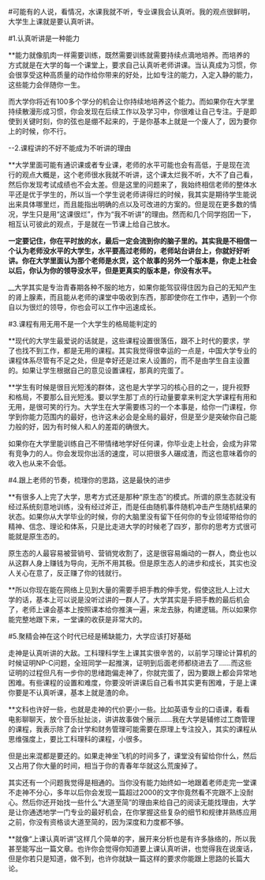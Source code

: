 

#可能有的人说，看情况，水课我就不听，专业课我会认真听。我的观点很鲜明，大学生上课就是要认真听讲。

#1.认真听讲是一种能力

**能力就像肌肉一样需要训练，既然需要训练就需要持续点滴地培养。而培养的方式就是在大学的每一个课堂上，要求自己认真听老师讲课。当认真成为习惯，你会很享受这种高质量的动作给你带来的好处，比如专注的能力，入定入静的能力，这些能力会伴随你一生。

而大学你将近有100多个学分的机会让你持续地培养这个能力。而如果你在大学里持续散漫形成习惯，你会发现在后续工作以及学习中，你很难让自己专注。于是即使到关键时刻，你的弦也是绷不起来的，于是你基本上就是一个废人了，因为要你上的时候，你不行。

--2.课程讲的不好不能成为不听讲的理由

**大学里面可能有通识课或者专业课，老师的水平可能也会有高低，于是现在流行的观点大概是，这个老师很水我就不听讲，这个课太烂我不听，大不了自己看，然后你发现考试成绩也不会太差。但是这里的问题来了，我始终相信老师的整体水平还是优于学生的，所以当一个学生说老师讲得烂的时候，我其实是期待学生能说出来具体哪里烂，而且能指出明确的点以及可改进的方案的。但是现在更多数的情况，学生只是用“这课很烂”，作为“我不听讲”的理由。然而和几个同学抱团一下，相互认可彼此的观点，于是就在一节课上给自己放水。

**一定要记住，你在平时放的水，最后一定会流到你的脑子里的。其实我是不相信一个认为老师没水平的大学生，水平要高过老师的，老师站台讲台上，你就好好听讲。你在大学里面认为那个老师是水货，这个故事的另外一个版本是，你走上社会以后，你认为你的领导没水平，但是更真实的版本是，你没有水平。**

__大学其实是专治青春期各种不服的地方，如果你能驾驭得住因为自己的无知产生的肾上腺素，而且能从老师的课堂中吸收到东西，那即使你在工作中，遇到一个你自以为很烂的领导，你也会可以工作中迅速成长。

#3.课程有用无用不是一个大学生的格局能判定的

**现代的大学生最爱说的话就是，这些课程设置很落伍，跟不上时代的要求，学了也找不到工作，都是无用的课程。其实我觉得很幸运的一点是，中国大学专业的课程体系尽管有不足之处，但是幸好还是过来人设置的，而不是由学生自主设置的。如果让学生根据自己的意见设置课程，那真的完蛋了。

**学生有时候是很目光短浅的群体，这也是大学学习的核心目的之一，提升视野和格局，不要那么目光短浅。要以学生那丁点的行动量要拿来判定大学课程有用和无用，是很可笑的行为。大学生在大学需要练习的一个本事是，给你一门课程，你学到你能力范围内的最好，也许这未必会是全局的最好，但是至少是突破你自己能力般的好，因为有时候人和人的差距的确很大。

如果你在大学里能训练自己不带情绪地学好任何课，你毕业走上社会，会成为非常有竞争力的人。你会发现你出活的速度，可以把很多人碾成渣，而这也意味着你的收入也从来不会低。

#4.跟上老师的节奏，梳理你的思路，这是最快的进步

**有很多人上完了大学，思考方式还是那种“原生态”的模式。所谓的原生态就没有经过系统刻意地训练，没有经过斧正，而是任由随机事件随机冲击产生随机结果的状态。如果你从大学毕业的时候，你的大脑里没有留下任何你的专业领域带给你的精神、信念、理论和体系，只是比走进大学的时候老了四岁，那你的思考方式很可能就是原生态的。

原生态的人最容易被营销号、营销党收割了，这是很容易煽动的一群人，商业也以从这群人身上赚钱为导向，无所不用其极。但是原生态人的进步和成长，其实也没人关心在意了，反正赚了你的钱就行。

**所以你现在能在网络上见到大量的需要手把手教的伸手党，假使这批人上过大学的话，基本上可以说是没听过讲的一群人了。大学其实是手把手教的最后机会了，老师上课会基本上按照课本给你推演一遍，来龙去脉，构建逻辑。所以如果你能完整地跟下来，一堂课的收获是非常大的。

#5.聚精会神在这个时代已经是稀缺能力，大学应该打好基础

走神是认真听讲的大敌。工科理科学生上课其实很辛苦的，以前学习理论计算机的时候证明NP-C问题，全班同学一起推演，证明到后面老师都绕进去了……而这些证明的过程但凡有一步你的思绪跑偏走神了，你就完蛋了，因为要跟上都会异常地困难。有些课程的设置和难度，你要没听讲课后自己看书其实更有困难，于是上课你要是不认真听课，基本上就是渣的命。

**文科也许好一些，也就是走神的代价更小一些。比如英语专业的口语课，看看电影聊聊天，放个音乐扯扯淡，讲讲故事做个展示……我在大学是辅修过工商管理的课程，我表示除了会计学和财务管理可能需要在原理上专注投入，其实的课程从思维强度上，要比工科理科的课程，小很多。

但是出来混都是要还的。如果走神坐飞机的时间多了，课堂没有留给你什么，然后又占用了你大量的时间，相当于你的青春年华就这么荒废掉了。

其实还有一个问题我觉得是相通的。当你没有能力始终如一地跟着老师走完一堂课不走神不分心，多年以后你会发现一篇超过2000的文字你竟然看不完跟不上没耐心。然后你还开始找一些什么“大道至简”的理由来给自己的阅读无能找理由，大学是让你通透地学一门专业的最好机会，在你掌握这些复杂的细节和规律并熟练应用之前，你没有资格谈大道至简的，因为深度和力度都不够。

**就像“上课认真听讲”这样几个简单的字，展开来分析也是有许多脉络的，所以我甚至能写出一篇文章。也许你会觉得你知道要上课认真听讲，也觉得我在说废话，但是你若只是知道，做不到，也许你就缺一篇这样的要求你能跟上思路的长篇大论。
